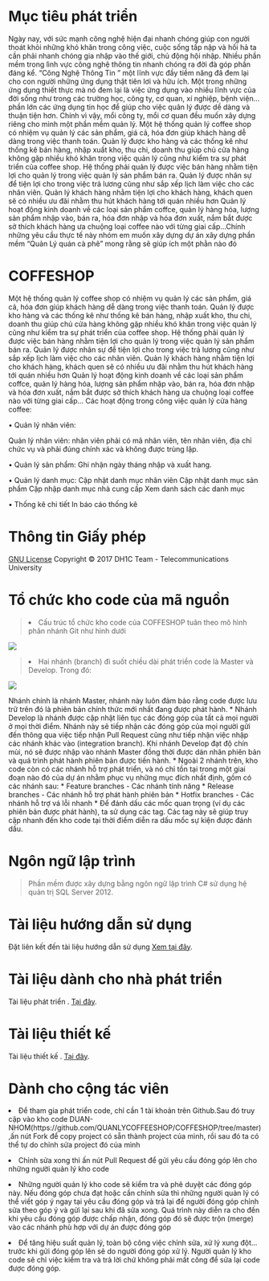 <html>
<head>
	<meta charset="utf-8">
</head>
<body>
<h1>Mục tiêu phát triển</h1>
<p>Ngày nay, với sức mạnh công nghệ hiện đại nhanh chóng giúp con người thoát khỏi những khó khăn trong công việc, cuộc sống tấp nập và hối hả ta cần phải nhanh chóng gia nhập vào thế giới, chủ động hội nhập. Nhiều phần mềm trong lình vực công nghệ thông tin nhanh chóng ra đời đà góp phần đáng kể. “Công Nghệ Thông Tin ” một lĩnh vực đầy tiềm năng đã đem lại cho con người những ứng dụng thật tiên lơi và hữu ích. Một trong những ứng dụng thiết thực mà nó đem lại là việc ứng dụng vào nhiều lĩnh vực của đời sống như trong các trường học, công ty, cơ quan, xí nghiệp, bệnh viện... phần lớn các ứng dụng tin học để giúp cho việc quân lý được dề dàng và thuận tiện hơn. Chính vì vậy, mổi công ty, mổi cơ quan đều muốn xây dựng riêng cho mình một phần mềm quản lý. Một hệ thống quản lý coffee shop có nhiệm vụ quản lý các sản phẩm, giá cả, hóa đơn giúp khách hàng dễ dàng trong việc thanh toán. Quản lý được kho hàng và các thống kê như thống kê bán hàng, nhập xuất kho, thu chi, doanh thu giúp chủ cửa hàng không gặp nhiều khó khăn trong việc quản lý cũng như kiểm tra sự phát triển của coffee shop. Hệ thống phải quản lý được việc bán hàng nhằm tiện lợi cho quản lý trong việc quản lý sản phẩm bán ra. Quản lý được nhân sự để tiện lợi cho trong việc trả lương cũng như sắp xếp lịch làm việc cho các nhân viên. Quản lý khách hàng nhằm tiện lợi cho khách hàng, khách quen sẽ có nhiều ưu đãi nhằm thu hút khách hàng tới quán nhiều hơn Quản lý hoạt động kinh doanh về các loại sản phẩm coffce, quản lý hàng hóa, lượng sản phẩm nhập vào, bán ra, hóa đơn nhập và hóa đơn xuất, nắm bắt được sở thích khách hàng ưa chuộng loại coffee nào với từng giai cấp…Chính những yêu cầu thực tế này nhóm em muốn xây dựng dự án xây dựng phần mềm “Quản Lý quán cà phê” mong rằng sẽ giúp ích một phằn nào đó</p>
<h1>COFFESHOP</h1>
<p>Một hệ thống quản lý coffee shop có nhiệm vụ quản lý các sản phẩm, giá cả, hóa đơn giúp khách hàng dễ dàng trong việc thanh toán. Quản lý được kho hàng và các thống kê như thống kê bán hàng, nhập xuất kho, thu chi, doanh thu giúp chủ cửa hàng không gặp nhiều khó khăn trong việc quản lý cũng như kiểm tra sự phát triển của coffee shop. Hệ thống phải quản lý được việc bán hàng nhằm tiện lợi cho quản lý trong việc quản lý sản phẩm bán ra. Quản lý được nhân sự để tiện lợi cho trong việc trả lương cũng như sắp xếp lịch làm việc cho các nhân viên. Quản lý khách hàng nhằm tiện lợi cho khách hàng, khách quen sẽ có nhiều ưu đãi nhằm thu hút khách hàng tới quán nhiều hơn
Quản lý hoạt động kinh doanh về các loại sản phẩm coffce, quản lý hàng hóa, lượng sản phẩm nhập vào, bán ra, hóa đơn nhập và hóa đơn xuất, nắm bắt được sở thích khách hàng ưa chuộng loại coffee nào với từng giai cấp…
Các hoạt động trong công việc quản lý cửa hàng coffee:
  
  •	Quản lý nhân viên:
	
  Quản lý nhân viên: nhân viên phải có mã nhân viên, tên nhân viên, địa chỉ chức vụ và phải đúng chính xác và không được trùng lặp.
  
  •	Quản lý sản phẩm:
  Ghi nhận ngày tháng nhập và xuất hang.
  
  •	Quản lý danh mục:
  Cập nhật danh mục nhân viên
  Cập nhật danh mục sản phẩm
  Cập nhập danh mục nhà cung cấp
  Xem danh sách các danh mục
  
  •	Thống kê chi tiết
In báo cáo thống kê</p>

<h1>Thông tin Giấy phép</h1>

<p>
		<a href="https://github.com/QUANLYCOFFEESHOP/COFFESHOP/blob/master/Th%C3%B4ng%20tin%20v%E1%BB%81%20gi%E1%BA%A5y%20ph%C3%A9p.md">GNU License</a> Copyright &copy; 2017 DH1C Team - Telecommunications University
	</p>
<!--  -->
	<h1>Tổ chức kho code của mã nguồn</h1>
	<p>
		<blockquote>
			<p><li>Cấu trúc tổ chức kho code của COFFESHOP tuân theo mô hình phân nhánh Git như hình dưới</li></p>
		</blockquote>
		<p>
			<img src="https://camo.githubusercontent.com/9bde6fb64a9542a572e0e2017cbb58d9d2c440ac/687474703a2f2f6e7669652e636f6d2f696d672f6769742d6d6f64656c4032782e706e67">
		</p>
	</p>
	<p>
		<blockquote>
			<p><li>Hai nhánh (branch) đi suốt chiều dài phát triển code là Master và Develop. Trong đó:</li></p>
		</blockquote>
		<p>
			<img src="https://camo.githubusercontent.com/87b4f89d95b80c277dffea52afc37a0a1d9e5a59/687474703a2f2f6e7669652e636f6d2f696d672f6d61696e2d6272616e636865734032782e706e67">
		</p>
	</p>
	<p>
	Nhánh chính là nhánh Master, nhánh này luôn đảm bảo rằng code được lưu trữ trên đó là phiên bản chính thức mới nhất đang được phát hành. * Nhánh Develop là nhánh được cập nhật liên tục các đóng góp của tất cả mọi người ở mọi thời điểm. Nhánh này sẽ tiếp nhận các đóng góp của mọi người gửi đến thông qua việc tiếp nhận Pull Request cũng như tiếp nhận việc nhập các nhánh khác vào (integration branch). Khi nhánh Develop đạt độ chín mùi, nó sẽ được nhập vào nhánh Master đồng thời được dán nhãn phiên bản và quá trình phát hành phiên bản được tiến hành. * Ngoài 2 nhánh trên, kho code còn có các nhánh hỗ trợ phát triển, và nó chỉ tồn tại trong một giai đoạn nào đó của dự án nhằm phục vụ những mục đích nhất định, gồm có các nhánh sau: * Feature branches - Các nhánh tính năng * Release branches - Các nhánh hỗ trợ phát hành phiên bản * Hotfix branches - Các nhánh hỗ trợ vá lỗi nhanh * Để đánh dấu các mốc quan trọng (ví dụ các phiên bản được phát hành), ta sử dụng các tag. Các tag này sẽ giúp truy cập nhanh đến kho code tại thời điểm diễn ra dấu mốc sự kiện được đánh dấu.
	</p>
	<!--  -->
	<h1>Ngôn ngữ lập trình</h1>
	<p>
		<blockquote>
			<p>Phần mềm được xây dựng bằng ngôn ngữ lập trình C# sử dụng hệ quản trị SQL Server 2012.</p>
		</blockquote>
	</p>
	<!--  -->
	<h1>Tài liệu hướng dẫn sử dụng</h1>
	<p>
		Đặt liên kết đến tài liệu hướng dẫn sử dụng <a href="https://github.com/QUANLYCOFFEESHOP/COFFESHOP/blob/master/T%C3%A0i%20li%E1%BB%87u%20cho%20ng%C6%B0%E1%BB%9Di%20d%C3%B9ng.md" target="_blank"> Xem tại đây</a>.
	</p>
	<!--  -->
	<h1>Tài liệu dành cho nhà phát triển</h1>
	<p>
		Tài liệu phát triển . <a href="https://github.com/QUANLYCOFFEESHOP/COFFESHOP/blob/master/Developer.md" target="_blank">Tại đây</a>.
	</p>
	<!--  -->
	<h1>Tài liệu thiết kế</h1>
	<p>
		Tài liệu thiết kế . <a href="https://github.com/QUANLYCOFFEESHOP/COFFESHOP/blob/master/Thi%E1%BA%BFt%20k%E1%BA%BF.md" target="_blank">Tại đây</a>.
	</p>
	<!--  -->
	<h1>Dành cho cộng tác viên</h1>
	<p><li>Để tham gia phát triển code, chỉ cần 1 tài khoản trên Github.Sau đó truy cập vào kho code DUAN-NHOM(https://github.com/QUANLYCOFFEESHOP/COFFESHOP/tree/master),ấn nút Fork để copy project có sẵn thành project của mình, rồi sau đó ta có thể tự do chỉnh sửa project đó của mình</li>
	</p>
  <p><li>Chỉnh sửa xong thì ấn nút Pull Request để gửi yêu cầu đóng góp lên cho những người quản lý kho code</li></p>
  <p><li>Những người quản lý kho code sẽ kiểm tra và phê duyệt các đóng góp này. Nếu đóng góp chưa đạt hoặc cần chỉnh sửa thì những người quản lý có thể viết góp ý ngay tại yêu cầu đóng góp và trả lại để người đóng góp chỉnh sửa theo góp ý và gửi lại sau khi đã sửa xong. Quá trình này diễn ra cho đến khi yêu cầu đóng góp được chấp nhận, đóng góp đó sẽ được trộn (merge) vào các nhánh phù hợp với dự án được đóng góp</li>
  </p>
  <p><li>Để tăng hiệu suất quản lý, toàn bộ công việc chỉnh sửa, xử lý xung đột... trước khi gửi đóng góp lên sẽ do người đóng góp xử lý. Người quản lý kho code sẽ chỉ việc kiểm tra và trả lời chứ không phải mất công để sửa lại code được đóng góp.</li>
  </p>
</body>
</html>
 
